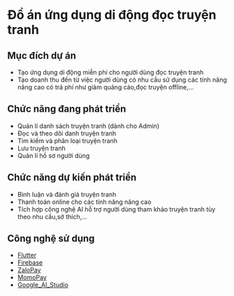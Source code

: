 # Đồ án ứng dụng di động đọc truyện tranh
## Mục đích dự án
- Tạo ứng dụng di động miễn phí cho người dùng đọc truyện tranh
- Tạo doanh thu đến từ việc người dùng có nhu cầu sử dụng các tính năng nâng cao có trả phí như giảm quảng cáo,đọc truyện offline,...
## Chức năng đang phát triển
- Quản lí danh sách truyện tranh (dành cho Admin)
- Đọc và theo dõi danh truyện tranh
- Tìm kiếm và phân loại truyện tranh
- Lưu truyện tranh
- Quản lí hồ sơ người dùng
## Chức năng dự kiến phát triển
- Bình luận và đánh giá truyện tranh 
- Thanh toán online cho các tính năng nâng cao
- Tích hợp công nghệ AI hỗ trợ người dùng tham khảo truyện tranh tùy theo nhu cầu,sở thích,...
## Công nghệ sử dụng
- [Flutter](https://flutter.dev/)
- [Firebase](https://firebase.google.com/)
- [ZaloPay](https://zalopay.vn/)
- [MomoPay](https://momo.vn/)
- [Google_AI_Studio](https://aistudio.google.com/)
